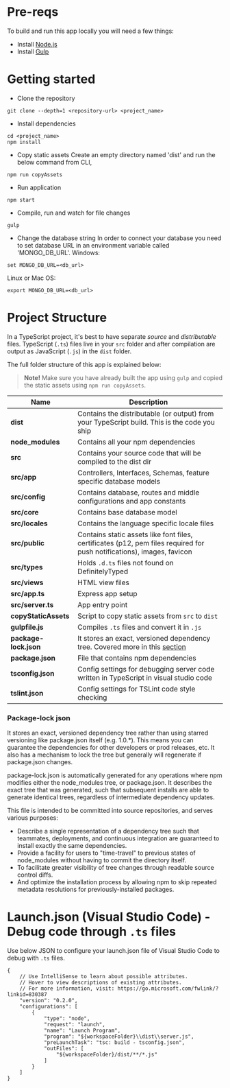
# Pre-reqs
To build and run this app locally you will need a few things:
- Install [Node.js](https://nodejs.org/en/)
- Install [Gulp](https://gulpjs.com/)

# Getting started
- Clone the repository
```
git clone --depth=1 <repository-url> <project_name>
```
- Install dependencies
```
cd <project_name>
npm install
```

- Copy static assets
Create an empty directory named 'dist' and run the below command from CLI,
```
npm run copyAssets
```
- Run application
```
npm start
```
- Compile, run and watch for file changes
```
gulp
```

- Change the database string
In order to connect your database you need to set database URL in an environment variable called 'MONGO_DB_URL'.
Windows:
```
set MONGO_DB_URL=<db_url>
```

Linux or Mac OS:
```
export MONGO_DB_URL=<db_url>
```

# Project Structure
In a TypeScript project, it's best to have separate _source_  and _distributable_ files.
TypeScript (`.ts`) files live in your `src` folder and after compilation are output as JavaScript (`.js`) in the `dist` folder.

The full folder structure of this app is explained below:

> **Note!** Make sure you have already built the app using `gulp` and copied the static assets using `npm run copyAssets`.

| Name | Description |
| ------------------------ | --------------------------------------------------------------------------------------------- |
| **dist**                 | Contains the distributable (or output) from your TypeScript build. This is the code you ship  |
| **node_modules**         | Contains all your npm dependencies                                                            |
| **src**                  | Contains your source code that will be compiled to the dist dir                               |
| **src/app**              | Controllers, Interfaces, Schemas, feature specific database models                            |
| **src/config**           | Contains database, routes and middle configurations and app constants                         |
| **src/core**             | Contains base database model                                                                  |
| **src/locales**          | Contains the language specific locale files                                                   |
| **src/public**           | Contains static assets like font files, certificates (p12, pem files required for push notifications), images, favicon                                                                       |
| **src/types**            | Holds `.d.ts` files not found on DefinitelyTyped                                              |
| **src/views**            | HTML view files                                                                               |
| **src/app.ts**           | Express app setup                                                                             |
| **src/server.ts**        | App entry point                                                                               |
| **copyStaticAssets**     | Script to copy static assets from `src` to `dist`                                             |
| **gulpfile.js**          | Compiles `.ts` files and convert it in `.js`                                                  |
| **package-lock.json**    | It stores an exact, versioned dependency tree. Covered more in this [section](#package-lock-json)|
| **package.json**         | File that contains npm dependencies                                                           |
| **tsconfig.json**        | Config settings for debugging server code written in TypeScript in visual studio code         |
| **tslint.json**          | Config settings for TSLint code style checking                                                |

### Package-lock json
It stores an exact, versioned dependency tree rather than using starred versioning like package.json itself (e.g. 1.0.*). This means you can guarantee the dependencies for other developers or prod releases, etc. It also has a mechanism to lock the tree but generally will regenerate if package.json changes.

package-lock.json is automatically generated for any operations where npm modifies either the node_modules tree, or package.json. It describes the exact tree that was generated, such that subsequent installs are able to generate identical trees, regardless of intermediate dependency updates.

This file is intended to be committed into source repositories, and serves various purposes:
- Describe a single representation of a dependency tree such that teammates, deployments, and continuous integration are guaranteed to install exactly the same dependencies.
- Provide a facility for users to "time-travel" to previous states of node_modules without having to commit the directory itself.
- To facilitate greater visibility of tree changes through readable source control diffs.
- And optimize the installation process by allowing npm to skip repeated metadata resolutions for previously-installed packages.

# Launch.json (Visual Studio Code) - Debug code through `.ts` files
Use below JSON to configure your launch.json file of Visual Studio Code to debug with `.ts` files.
```
{
    // Use IntelliSense to learn about possible attributes.
    // Hover to view descriptions of existing attributes.
    // For more information, visit: https://go.microsoft.com/fwlink/?linkid=830387
    "version": "0.2.0",
    "configurations": [
        {
            "type": "node",
            "request": "launch",
            "name": "Launch Program",
            "program": "${workspaceFolder}\\dist\\server.js",
            "preLaunchTask": "tsc: build - tsconfig.json",
            "outFiles": [
                "${workspaceFolder}/dist/**/*.js"
            ]
        }
    ]
}
```




